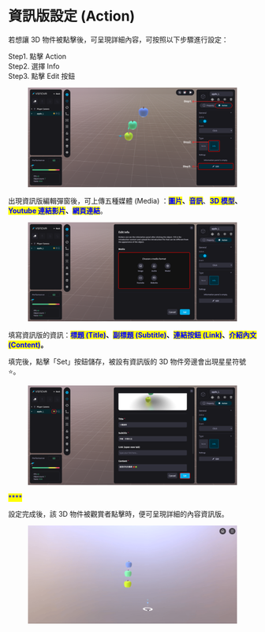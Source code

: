 # 資訊版設定 (Action)

若想讓 3D 物件被點擊後，可呈現詳細內容，可按照以下步驟進行設定：

Step1. 點擊 Action\
Step2. 選擇 Info\
Step3. 點擊 Edit 按鈕

<figure><img src="../../.gitbook/assets/Frame 131.png" alt=""><figcaption></figcaption></figure>



出現資訊版編輯彈窗後，可上傳五種媒體 (Media) ：<mark style="color:blue;">**圖片**</mark>**、**<mark style="color:blue;">**音訊**</mark>、<mark style="color:blue;">**3D 模型**</mark>**、**<mark style="color:blue;">**Youtube 連結影片**</mark>**、**<mark style="color:blue;">**網頁連結**</mark>。

<figure><img src="../../.gitbook/assets/Frame 132.png" alt=""><figcaption></figcaption></figure>



填寫資訊版的資訊：<mark style="color:blue;">**標題 (Title)**</mark>**、**<mark style="color:blue;">**副標題 (Subtitle)**</mark>**、**<mark style="color:blue;">**連結按鈕 (Link)**</mark>**、**<mark style="color:blue;">**介紹內文 (Content)**</mark>**。**

填完後，點擊「Set」按鈕儲存，被設有資訊版的 3D 物件旁邊會出現星星符號 ⭐️。

<figure><img src="../../.gitbook/assets/Frame 133 (1).png" alt=""><figcaption></figcaption></figure>

<mark style="color:blue;">****</mark>

設定完成後，該 3D 物件被觀賞者點擊時，便可呈現詳細的內容資訊版。

<figure><img src="../../.gitbook/assets/資訊版設定 (1).gif" alt=""><figcaption></figcaption></figure>
